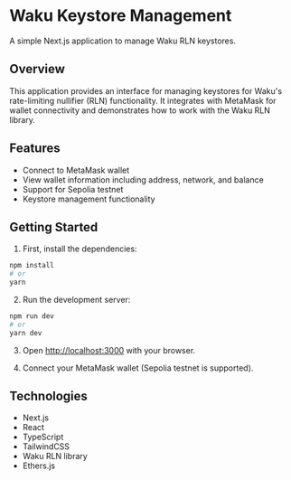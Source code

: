 # Waku Keystore Management

A simple Next.js application to manage Waku RLN keystores.

## Overview

This application provides an interface for managing keystores for Waku's rate-limiting nullifier (RLN) functionality. It integrates with MetaMask for wallet connectivity and demonstrates how to work with the Waku RLN library.

## Features

- Connect to MetaMask wallet
- View wallet information including address, network, and balance
- Support for Sepolia testnet
- Keystore management functionality

## Getting Started

1. First, install the dependencies:

```bash
npm install
# or
yarn
```

2. Run the development server:

```bash
npm run dev
# or
yarn dev
```

3. Open [http://localhost:3000](http://localhost:3000) with your browser.

4. Connect your MetaMask wallet (Sepolia testnet is supported).

## Technologies

- Next.js
- React
- TypeScript
- TailwindCSS
- Waku RLN library
- Ethers.js
